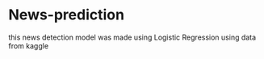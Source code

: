 # News-prediction
this news detection model was made using Logistic Regression  using data from kaggle
